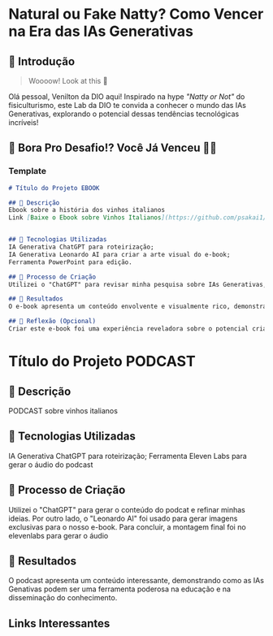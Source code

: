 # Natural ou Fake Natty? Como Vencer na Era das IAs Generativas

## 🚀 Introdução

> Woooow! Look at this 👀

Olá pessoal, Venilton da DIO aqui! Inspirado na hype _"Natty or Not"_ do fisiculturismo, este Lab da DIO te convida a conhecer o mundo das IAs Generativas, explorando o potencial dessas tendências tecnológicas incríveis!

## 🎯 Bora Pro Desafio!? Você Já Venceu 💪🤓


### Template

```markdown
# Título do Projeto EBOOK

## 📒 Descrição
Ebook sobre a história dos vinhos italianos
Link [Baixe o Ebook sobre Vinhos Italianos](https://github.com/psakai1/lab-natty-or-not/blob/5ab795cc56db85775fa4fbb85c39cffec325f51b/Ebook_Vinhos_italianos.pdf)


## 🤖 Tecnologias Utilizadas
IA Generativa ChatGPT para roteirização;
IA Generativa Leonardo AI para criar a arte visual do e-book;
Ferramenta PowerPoint para edição.

## 🧐 Processo de Criação
Utilizei o "ChatGPT" para revisar minha pesquisa sobre IAs Generativas, estruturar o conteúdo e refinar minhas ideias. Por outro lado, o "Leonardo AI" foi usado para gerar imagens exclusivas para o nosso e-book. Para concluir, a montagem final foi feita no Power Point, por ser uma ferramenta open-source para edição de texto.

## 🚀 Resultados
O e-book apresenta um conteúdo envolvente e visualmente rico, demonstrando como as IAs Genativas podem ser uma ferramenta poderosa na educação e na disseminação do conhecimento.

## 💭 Reflexão (Opcional)
Criar este e-book foi uma experiência reveladora sobre o potencial criativo das IAs e como elas podem ser aplicadas em diferentes contextos.
```

# Título do Projeto PODCAST

## 📒 Descrição
PODCAST sobre vinhos italianos


## 🤖 Tecnologias Utilizadas
IA Generativa ChatGPT para roteirização;
Ferramenta Eleven Labs para gerar o áudio do podcast

## 🧐 Processo de Criação
Utilizei o "ChatGPT" para gerar o conteúdo do podcat e refinar minhas ideias. Por outro lado, o "Leonardo AI" foi usado para gerar imagens exclusivas para o nosso e-book. Para concluir, a montagem final foi no elevenlabs para gerar o áudio

## 🚀 Resultados
O podcast apresenta um conteúdo interessante, demonstrando como as IAs Genativas podem ser uma ferramenta poderosa na educação e na disseminação do conhecimento.

## Links Interessantes


